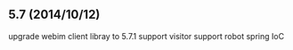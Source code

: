 
5.7 (2014/10/12)
-----------------

upgrade webim client libray to 5.7.1
support visitor
support robot
spring IoC

